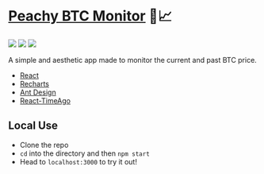 # <a href="https://peachy-btc-monitor.herokuapp.com/">Peachy BTC Monitor</a> 🍑📈
<a href="https://circleci.com/gh/zroyer/peachy-btc-monitor"><img src="https://circleci.com/gh/zroyer/peachy-btc-monitor.svg?style=shield" /></a> <a href="https://codeclimate.com/github/zroyer/peachy-btc-monitor/maintainability"><img src="https://api.codeclimate.com/v1/badges/b8b0d653e600719f32e0/maintainability.svg?style=shield" /></a> <a href="https://codeclimate.com/github/zroyer/peachy-btc-monitor/test_coverage"><img src="https://api.codeclimate.com/v1/badges/b8b0d653e600719f32e0/test_coverage.svg?style=shield" /></a>

A simple and aesthetic app made to monitor the current and past BTC price.
- [React](https://github.com/facebook/react)
- [Recharts](https://github.com/recharts/recharts)
- [Ant Design](https://github.com/ant-design/ant-design)
- [React-TimeAgo](https://github.com/nmn/react-timeago)


## Local Use
- Clone the repo
- `cd` into the directory and then `npm start`
- Head to `localhost:3000` to try it out!
